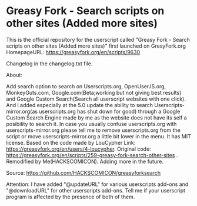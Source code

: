 # Greasy Fork - Search scripts on other sites (Added more sites)
This is the official repository for the userscript called "Greasy Fork - Search scripts on other sites (Added more sites)" first launched on GresyFork.org     
HomepageURL: https://greasyfork.org/en/scripts/9630

Changelog in the changelog.txt file.


About:

Add search option to search on Userscripts.org, OpenUserJS.org, MonkeyGuts.com, Google.com(Beta;working but not giving best results) and Google Custom Search(Search all userscript websites with one click). And i added especially at the 5.0 update the ability to search Userscripts-mirror.org(as userscripts.org has shut down for good) through a Google Custom Search Engine made by me as the website does not have its self a posibility to search it. 
In case you usually confuse userscripts.org with userscripts-mirror.org please tell me to remove userscripts.org from the script or move userscripts-mirror.org a little bit lower in the menu.
It has MIT license. Based on the code made by LouCypher Link: https://greasyfork.org/en/users/4-loucypher. Original code: https://greasyfork.org/en/scripts/259-greasy-fork-search-other-sites . Remodified by Me(HACKSCOMICON). Adding more in the future.

Source: https://github.com/HACKSCOMICON/greasyforksearch

Attention: I have added "@updateURL" for various userscripts add-ons and "@downloadURL" for other userscripts add-ons. Tell me if your userscript program is affected by the presence of both of them.


